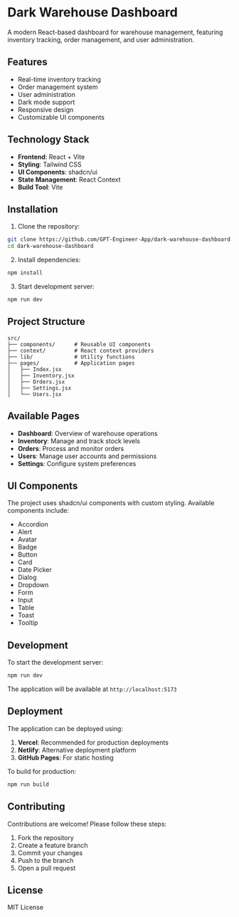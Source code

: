 # Dark Warehouse Dashboard

A modern React-based dashboard for warehouse management, featuring inventory tracking, order management, and user administration.

## Features

- Real-time inventory tracking
- Order management system
- User administration
- Dark mode support
- Responsive design
- Customizable UI components

## Technology Stack

- **Frontend**: React + Vite
- **Styling**: Tailwind CSS
- **UI Components**: shadcn/ui
- **State Management**: React Context
- **Build Tool**: Vite

## Installation

1. Clone the repository:
```sh
git clone https://github.com/GPT-Engineer-App/dark-warehouse-dashboard.git
cd dark-warehouse-dashboard
```

2. Install dependencies:
```sh
npm install
```

3. Start development server:
```sh
npm run dev
```

## Project Structure

```
src/
├── components/      # Reusable UI components
├── context/         # React context providers
├── lib/             # Utility functions
├── pages/           # Application pages
│   ├── Index.jsx
│   ├── Inventory.jsx
│   ├── Orders.jsx
│   ├── Settings.jsx
│   └── Users.jsx
```

## Available Pages

- **Dashboard**: Overview of warehouse operations
- **Inventory**: Manage and track stock levels
- **Orders**: Process and monitor orders
- **Users**: Manage user accounts and permissions
- **Settings**: Configure system preferences

## UI Components

The project uses shadcn/ui components with custom styling. Available components include:

- Accordion
- Alert
- Avatar
- Badge
- Button
- Card
- Date Picker
- Dialog
- Dropdown
- Form
- Input
- Table
- Toast
- Tooltip

## Development

To start the development server:
```sh
npm run dev
```

The application will be available at `http://localhost:5173`

## Deployment

The application can be deployed using:

1. **Vercel**: Recommended for production deployments
2. **Netlify**: Alternative deployment platform
3. **GitHub Pages**: For static hosting

To build for production:
```sh
npm run build
```

## Contributing

Contributions are welcome! Please follow these steps:

1. Fork the repository
2. Create a feature branch
3. Commit your changes
4. Push to the branch
5. Open a pull request

## License

MIT License
